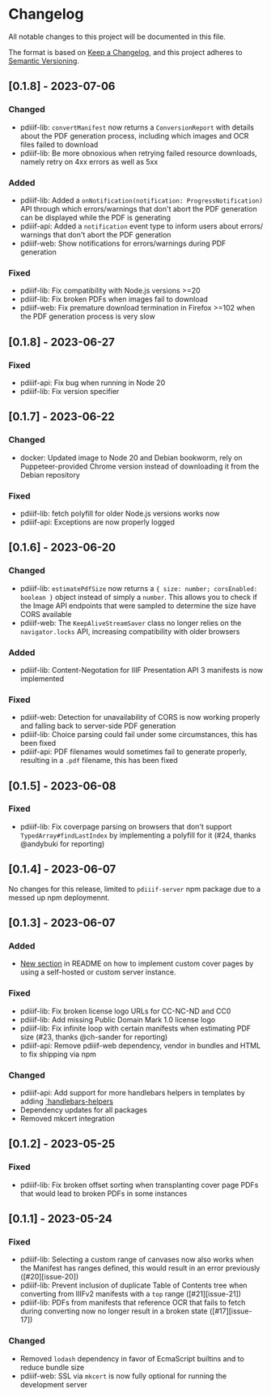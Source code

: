# Changelog

All notable changes to this project will be documented in this file.

The format is based on [Keep a Changelog](https://keepachangelog.com/en/1.0.0/),
and this project adheres to [Semantic Versioning](https://semver.org/spec/v2.0.0.html).

## [0.1.8] - 2023-07-06

### Changed
- pdiiif-lib: `convertManifest` now returns a `ConversionReport` with details
  about the PDF generation process, including which images and OCR files failed
  to download
- pdiiif-lib: Be more obnoxious when retrying failed resource downloads, namely
  retry on 4xx errors as well as 5xx

### Added
- pdiiif-lib: Added a `onNotification(notification: ProgressNotification)` API
  through which errors/warnings that don't abort the PDF generation can be
  displayed while the PDF is generating
- pdiiif-api: Added a `notification` event type to inform users about errors/
  warnings that don't abort the PDF generation
- pdiiif-web: Show notifications for errors/warnings during PDF generation

### Fixed
- pdiiif-lib: Fix compatibility with Node.js versions >=20
- pdiiif-lib: Fix broken PDFs when images fail to download
- pdiiif-web: Fix premature download termination in Firefox >=102 when
  the PDF generation process is very slow


## [0.1.8] - 2023-06-27

### Fixed
- pdiiif-api: Fix bug when running in Node 20
- pdiiif-lib: Fix version specifier

## [0.1.7] - 2023-06-22

### Changed
- docker: Updated image to Node 20 and Debian bookworm, rely on Puppeteer-provided
  Chrome version instead of downloading it from the Debian repository

### Fixed
- pdiiif-lib: fetch polyfill for older Node.js versions works now
- pdiiif-api: Exceptions are now properly logged

## [0.1.6] - 2023-06-20

### Changed
- pdiiif-lib: `estimatePdfSize` now returns a `{ size: number; corsEnabled: boolean }`
  object instead of simply a `number`. This allows you to check if the Image API
  endpoints that were sampled to determine the size have CORS available
- pdiiif-web: The `KeepAliveStreamSaver` class no longer relies on the `navigator.locks`
  API, increasing compatibility with older browsers

### Added
- pdiiif-lib: Content-Negotation for IIIF Presentation API 3 manifests is now implemented

### Fixed
- pdiiif-web: Detection for unavailability of CORS is now working properly and falling
  back to server-side PDF generation
- pdiiif-lib: Choice parsing could fail under some circumstances, this has been fixed
- pdiiif-api: PDF filenames would sometimes fail to generate properly, resulting in
  a `.pdf` filename, this has been fixed

## [0.1.5] - 2023-06-08

### Fixed
- pdiiif-lib: Fix coverpage parsing on browsers that don't support
  `TypedArray#findLastIndex` by implementing a polyfill for it
  (#24, thanks @andybuki for reporting)


## [0.1.4] - 2023-06-07

No changes for this release, limited to `pdiiif-server` npm package due
to a messed up npm deploymennt.


## [0.1.3] - 2023-06-07

### Added
- [New section](./README.md#cover-page-endpoints) in README on how to implement
  custom cover pages by using a self-hosted or custom server instance.

### Fixed
- pdiiif-lib: Fix broken license logo URLs for CC-NC-ND and CC0
- pdiiif-lib: Add missing Public Domain Mark 1.0 license logo
- pdiiif-lib: Fix infinite loop with certain manifests when estimating PDF
  size (#23, thanks @ch-sander for reporting)
- pdiiif-api: Remove pdiiif-web dependency, vendor in bundles and HTML
  to fix shipping via npm

### Changed
- pdiiif-api: Add support for more handlebars helpers in templates by
  adding [`handlebars-helpers](https://github.com/helpers/handlebars-helpers)
- Dependency updates for all packages
- Removed mkcert integration

## [0.1.2] - 2023-05-25

### Fixed
- pdiiif-lib: Fix broken offset sorting when transplanting cover page PDFs that
  would lead to broken PDFs in some instances

## [0.1.1] - 2023-05-24

### Fixed
- pdiiif-lib: Selecting a custom range of canvases now also works when the
  Manifest has ranges defined, this would result in an error previously
  ([#20][issue-20])
- pdiiif-lib: Prevent inclusion of duplicate Table of Contents tree when converting
  from IIIFv2 manifests with a `top` range ([#21][issue-21])
- pdiiif-lib: PDFs from manifests that reference OCR that fails to fetch during
  converting now no longer result in a broken state ([#17][issue-17])

### Changed
- Removed `lodash` dependency in favor of EcmaScript builtins and to reduce bundle
  size
- pdiiif-web: SSL via `mkcert` is now fully optional for running the
  development server
